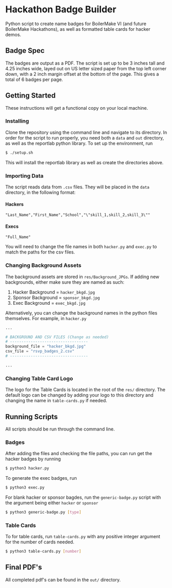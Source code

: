 # Hackathon Badge Builder


Python script to create name badges for BoilerMake VI (and future BoilerMake Hackathons), as well as formatted table cards for hacker demos. 

## Badge Spec
The badges are output as a PDF. The script is set up to be 3 inches tall and 4.25 inches wide, layed out on US letter sized paper from the top left corner down, with a 2 inch margin offset at the bottom of the page. This gives a total of 6 badges per page.  

## Getting Started

These instructions will get a functional copy on your local machine.

### Installing

Clone the repository using the command line and navigate to its directory. In order for the script to run properly, you need both a `data` and `out` directory, as well as the reportlab python library. To set up the environment, run

```sh
$ ./setup.sh
```

This will install the reportlab library as well as create the directories above. 

### Importing Data

The script reads data from `.csv` files. They will be placed in the `data` directory, in the following format:

#### Hackers

```
"Last_Name","First_Name","School","\"skill_1,skill_2,skill_3\""
```

#### Execs

```
"Full_Name"
```

You will need to change the file names in both `hacker.py` and `exec.py` to match the paths for the csv files.

### Changing Background Assets

The background assets are stored in `res/Background_JPGs`. If adding new backgrounds, either make sure they are named as such:

1) Hacker Background = `hacker_bkgd.jpg`
2) Sponsor Background = `sponsor_bkgd.jpg`
3) Exec Background = `exec_bkgd.jpg`

Alternatively, you can change the background names in the python files themselves. For example, in `hacker.py`

```python
...

# BACKGROUND AND CSV FILES (Change as needed)
# ----------------------------------
background_file = "hacker_bkgd.jpg"
csv_file = "rsvp_badges_2.csv"
# ----------------------------------

...
```

### Changing Table Card Logo

The logo for the Table Cards is located in the root of the `res/` directory. The default logo can be changed by adding your logo to this directory and changing the name in `table-cards.py` if needed.

## Running Scripts

All scripts should be run through the command line.

### Badges

After adding the files and checking the file paths, you can run get the hacker badges by running

```sh
$ python3 hacker.py
```

To generate the exec badges, run

```sh
$ python3 exec.py
```

For blank hacker or sponsor bagdes, run the `generic-badge.py` script with the argument being either `hacker` or `sponsor`

```sh
$ python3 generic-badge.py [type]
```

### Table Cards

To for table cards, run `table-cards.py` with any positive integer argument for the number of cards needed.

```sh
$ python3 table-cards.py [number]
```

## Final PDF's

All completed pdf's can be found in the `out/` directory.
